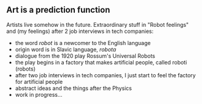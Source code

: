 ## Art is a prediction function
Artists live somehow in the future. Extraordinary stuff in "Robot feelings" and (my feelings) after 2 job interviews in tech companies:

- the word $robot$ is a newcomer to the English language
- origin word is in Slavic language, $robota$
- dialogue from the 1920 play Rossum's Universal Robots
- the play begins in a factory that makes artificial people, called roboti (robots)
- after two job interviews in tech companies, I just start to feel the factory for artificial people
- abstract ideas and the things after the Physics
- work in progress...
